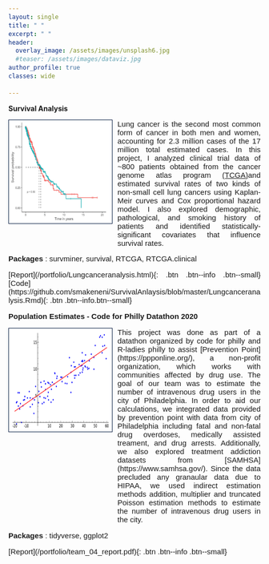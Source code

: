 ```yaml
---
layout: single
title: " "
excerpt: " "
header:
  overlay_image: /assets/images/unsplash6.jpg
  #teaser: /assets/images/dataviz.jpg
author_profile: true  
classes: wide 

--- 
```


<style>
.myDiv {  
  text-align: justify;
  font-size: 15px;
  font-family: Arial, Helvetica, sans-serif; 
  overflow: hidden;
}

p.clear {
  clear: both;
}
</style>   

**Survival Analysis**
<p>
<img src="/assets/images/survplot_test.png" style="float:left;width:200px;height:200px;margin-right:10px;border:1px solid #021a40;padding:3px;background-color:sand;"> <div class="myDiv">Lung cancer is the second most common form of cancer in both men and women, accounting for 2.3 million cases of the 17 million total estimated cases. In this project, I analyzed clinical trial data of ~800 patients obtained from the cancer genome atlas program <a href="https://www.cancer.gov/about-nci/organization/ccg/research/structural-genomics/tcga">(TCGA)</a>and estimated survival rates of two kinds of non-small cell lung cancers using Kaplan-Meir curves and Cox proportional hazard model. I also explored demographic, pathological, and smoking history of patients and identified statistically-significant covariates that influence survival rates.</div>
</p>

<p class="clear"><div class="myDiv"><strong>Packages</strong> : survminer, survival, RTCGA, RTCGA.clinical<div></p>
[Report](/portfolio/Lungcanceranalysis.html){: .btn .btn--info .btn--small}    [Code](https://github.com/smakeneni/SurvivalAnlaysis/blob/master/Lungcanceranalysis.Rmd){: .btn .btn--info.btn--small}
<br>

**Population Estimates - Code for Philly Datathon 2020**
<p>
<img src="/assets/images/Linear_regression.png" style="float:left;width:200px;height:200px;margin-right:10px;border:1px solid #021a40;padding:3px;background-color:sand;"> <div class="myDiv">This project was done as part of a datathon organized by code for philly and R-ladies philly to assist [Prevention Point](https://ppponline.org/), a non-profit organization, which works with communities affected by drug use. The goal of our team was to estimate the number of intravenous drug users in the city of Philadelphia. In order to aid our calculations, we integrated data provided by prevention point with data from city of Philadelphia including fatal and non-fatal drug overdoses, medically assisted treament, and drug arrests. Additionally, we also explored treatment addiction datasets from [SAMHSA](https://www.samhsa.gov/). Since the data precluded any granaular data due to HIPAA, we used indirect estimation methods addition, multiplier and truncated Poisson estimation methods to estimate the number of intravenous drug users in the city.</div>
</p>

<p class="clear"><div class="myDiv"><strong>Packages</strong> : tidyverse, ggplot2</div></p>
[Report](/portfolio/team_04_report.pdf){: .btn .btn--info .btn--small}    
